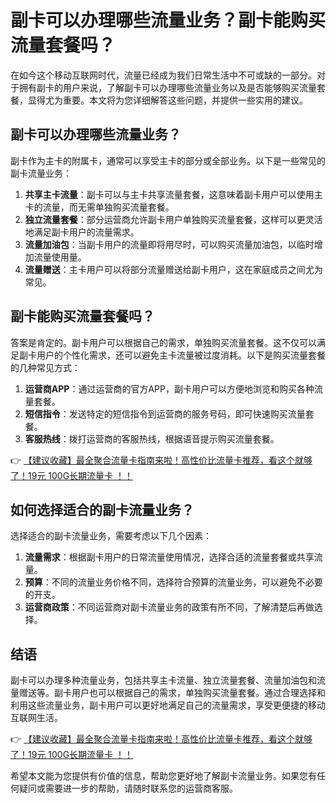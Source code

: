 # 副卡可以办理哪些流量业务？副卡能购买流量套餐吗？

在如今这个移动互联网时代，流量已经成为我们日常生活中不可或缺的一部分。对于拥有副卡的用户来说，了解副卡可以办理哪些流量业务以及是否能够购买流量套餐，显得尤为重要。本文将为您详细解答这些问题，并提供一些实用的建议。

## 副卡可以办理哪些流量业务？

副卡作为主卡的附属卡，通常可以享受主卡的部分或全部业务。以下是一些常见的副卡流量业务：

1. **共享主卡流量**：副卡可以与主卡共享流量套餐，这意味着副卡用户可以使用主卡的流量，而无需单独购买流量套餐。
2. **独立流量套餐**：部分运营商允许副卡用户单独购买流量套餐，这样可以更灵活地满足副卡用户的流量需求。
3. **流量加油包**：当副卡用户的流量即将用尽时，可以购买流量加油包，以临时增加流量使用量。
4. **流量赠送**：主卡用户可以将部分流量赠送给副卡用户，这在家庭成员之间尤为常见。

## 副卡能购买流量套餐吗？

答案是肯定的。副卡用户可以根据自己的需求，单独购买流量套餐。这不仅可以满足副卡用户的个性化需求，还可以避免主卡流量被过度消耗。以下是购买流量套餐的几种常见方式：

1. **运营商APP**：通过运营商的官方APP，副卡用户可以方便地浏览和购买各种流量套餐。
2. **短信指令**：发送特定的短信指令到运营商的服务号码，即可快速购买流量套餐。
3. **客服热线**：拨打运营商的客服热线，根据语音提示购买流量套餐。

👉 [【建议收藏】最全聚合流量卡指南来啦！高性价比流量卡推荐，看这个就够了！19元 100G长期流量卡 ！！](https://bit.ly/Liuliangka)

## 如何选择适合的副卡流量业务？

选择适合的副卡流量业务，需要考虑以下几个因素：

1. **流量需求**：根据副卡用户的日常流量使用情况，选择合适的流量套餐或共享流量。
2. **预算**：不同的流量业务价格不同，选择符合预算的流量业务，可以避免不必要的开支。
3. **运营商政策**：不同运营商对副卡流量业务的政策有所不同，了解清楚后再做选择。

## 结语

副卡可以办理多种流量业务，包括共享主卡流量、独立流量套餐、流量加油包和流量赠送等。副卡用户也可以根据自己的需求，单独购买流量套餐。通过合理选择和利用这些流量业务，副卡用户可以更好地满足自己的流量需求，享受更便捷的移动互联网生活。

👉 [【建议收藏】最全聚合流量卡指南来啦！高性价比流量卡推荐，看这个就够了！19元 100G长期流量卡 ！！](https://bit.ly/Liuliangka)

希望本文能为您提供有价值的信息，帮助您更好地了解副卡流量业务。如果您有任何疑问或需要进一步的帮助，请随时联系您的运营商客服。